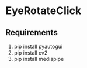 # EyeRotateClick

## Requirements
1. pip install pyautogui
2. pip install cv2
3. pip install mediapipe
